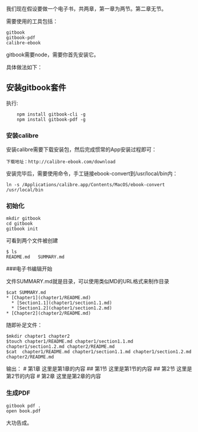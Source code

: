 我们现在假设要做一个电子书，共两章，第一章为两节。第二章无节。

需要使用的工具包括：

    gitbook
    gitbook-pdf
    calibre-ebook 

gitbook需要node，需要你首先安装它。

具体做法如下：

## 安装gitbook套件
执行:

        npm install gitbook-cli -g 
        npm install gitbook-pdf -g
         
### 安装calibre

安装calibre需要下载安装包，然后完成惯常的App安装过程即可：

    下载地址：http://calibre-ebook.com/download

安装完毕后，需要使用命令，手工链接ebook-convert到/usr/local/bin内：

    ln -s /Applications/calibre.app/Contents/MacOS/ebook-convert /usr/local/bin

### 初始化

    mkdir gitbook
    cd gitbook
    gitbook init
    
可看到两个文件被创建

    $ ls
    README.md	SUMMARY.md

###电子书编辑开始

文件SUMMARY.md就是目录，可以使用类似MD的URL格式来制作目录

    $cat SUMMARY.md
    * [Chapter1](chapter1/README.md)
      * [Section1.1](chapter1/section1.1.md)
      * [Section1.2](chapter1/section1.2.md)
    * [Chapter2](chapter2/README.md)
    
随即补足文件：

    $mkdir chapter1 chapter2
    $touch chapter1/README.md chapter1/section1.1.md chapter1/section1.2.md chapter2/README.md
    $cat  chapter1/README.md chapter1/section1.1.md chapter1/section1.2.md chapter2/README.md
    
输出：
        # 第1章
        这里是第1章的内容
        ## 第1节
        这里是第1节的内容
        ## 第2节
        这里是第2节的内容
        # 第2章
        这里是第2章的内容
        
### 生成PDF

    gitbook pdf .
    open book.pdf

大功告成。


